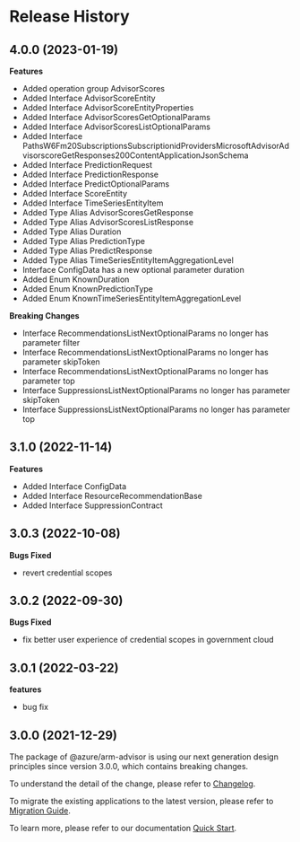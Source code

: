 # Release History
    
## 4.0.0 (2023-01-19)
    
**Features**

  - Added operation group AdvisorScores
  - Added Interface AdvisorScoreEntity
  - Added Interface AdvisorScoreEntityProperties
  - Added Interface AdvisorScoresGetOptionalParams
  - Added Interface AdvisorScoresListOptionalParams
  - Added Interface PathsW6Fm20SubscriptionsSubscriptionidProvidersMicrosoftAdvisorAdvisorscoreGetResponses200ContentApplicationJsonSchema
  - Added Interface PredictionRequest
  - Added Interface PredictionResponse
  - Added Interface PredictOptionalParams
  - Added Interface ScoreEntity
  - Added Interface TimeSeriesEntityItem
  - Added Type Alias AdvisorScoresGetResponse
  - Added Type Alias AdvisorScoresListResponse
  - Added Type Alias Duration
  - Added Type Alias PredictionType
  - Added Type Alias PredictResponse
  - Added Type Alias TimeSeriesEntityItemAggregationLevel
  - Interface ConfigData has a new optional parameter duration
  - Added Enum KnownDuration
  - Added Enum KnownPredictionType
  - Added Enum KnownTimeSeriesEntityItemAggregationLevel

**Breaking Changes**

  - Interface RecommendationsListNextOptionalParams no longer has parameter filter
  - Interface RecommendationsListNextOptionalParams no longer has parameter skipToken
  - Interface RecommendationsListNextOptionalParams no longer has parameter top
  - Interface SuppressionsListNextOptionalParams no longer has parameter skipToken
  - Interface SuppressionsListNextOptionalParams no longer has parameter top
    
    
## 3.1.0 (2022-11-14)
    
**Features**

  - Added Interface ConfigData
  - Added Interface ResourceRecommendationBase
  - Added Interface SuppressionContract
    
## 3.0.3 (2022-10-08)

**Bugs Fixed**

  -  revert credential scopes 

## 3.0.2 (2022-09-30)

**Bugs Fixed**

  -  fix better user experience of credential scopes in government cloud

## 3.0.1 (2022-03-22)

**features**

  - bug fix

## 3.0.0 (2021-12-29)

The package of @azure/arm-advisor is using our next generation design principles since version 3.0.0, which contains breaking changes.

To understand the detail of the change, please refer to [Changelog](https://aka.ms/js-track2-changelog).

To migrate the existing applications to the latest version, please refer to [Migration Guide](https://aka.ms/js-track2-migration-guide).

To learn more, please refer to our documentation [Quick Start](https://aka.ms/js-track2-quickstart).
